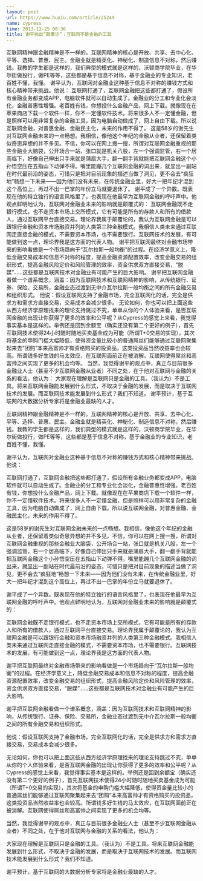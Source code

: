 ```yaml
---
layout: post
url: https://www.huxiu.com/article/25249
name: cypress
time: 2013-12-25 08:36
title: 谢平抛出“颠覆论”：互联网不是金融的工具
---
```

互联网精神跟金融精神是不一样的。互联网精神的核心是开放、共享、去中心化、平等、选择、普惠、民主。金融业就是精英化、神秘化、制造信息不对称，然后赚钱。我教的学生都是这样的，我们典型的模式就是这样的，沃顿商学院毕业，在华尔街做投行，做PE等等，这些都是基于信息不对称，基于金融业的专业知识，老百姓不懂，我懂。 谢平认为，互联网对金融业这种基于信息不对称的赚钱方式和核心精神带来挑战。他说： 互联网打通了，互联网金融把这些都打通了，假设所有金融业务都变成APP，电脑软件就可以自动生成了。金融业的分工和专业化会淡化，金融普惠性增强。老百姓有钱，你想投什么金融产品，网上下载。就像现在在苹果商店下载一个软件一样，你不一定懂软件技术。将来很多人不一定懂金融，但是照样可以用非常复杂的金融工具，因为电脑自动做成了，网上自由下载。所以说互联网金融，对普惠金融、金融民主化，未来的作用不得了。 这是58岁的谢先生对互联网金融未来的一点畅想。我相信，像他这个年纪的金融从业者，还保留着类似奇思异想的并不多见。不信，你可以在网上搜一搜，所谓对互联网金融重视的那些金融业大脑袋，公开场合一站，张口就是机关八股，左一个强调监管，右一个居高临下，好像自己伸出只手来就是蒲扇大手，翻一翻手背就能把互联网金融这个小孙悟空压在五指山下动弹不得。嘴里能蹦几个互联网金融的词出来，就显出一副站在时代最前沿的姿态，可惜只是把对目前现象的描述当做了洞见，更不会去“疯狂地”畅想一下未来——因为他们没有未来，在传统金融业里，好大一把年纪才混到这个高位上，再过不出一巴掌的年份立马就要退休了。 谢平成了一个异数。既表现在他的特立独行的语言风格里了，也表现在他最早为互联网金融的呼吁声中。他观点鲜明地认为，互联网对金融业未来的影响就是颠覆式的： 互联网金融既不走银行模式，也不走资本市场上交所模式，它有可能是所有的存款人和所有的借款人，通过互联网平台直接交易。理论界我属于颠覆论的，我认为互联网金融是可以跟银行金融和资本市场融资并列的人类第三种金融模式。我相信人类未来通过互联网走直接金融的模式，不需要资本市场，也不需要银行。互联网技术的发展，有可能做到这一点，理论界我是这方面的代表人物。 谢平把互联网最终对金融市场带来的影响看做是一个市场趋向于“瓦尔拉斯一般均衡”的过程。在经济学意义上，降低金融交易成本和信息不对称的程度，提高金融资源配置效率，改变金融交易的组织形式，提高金融风险定价和风险管理的效率，资金供求双方直接交易，“脱媒”……这些都是互联网技术对金融业有可能产生的巨大影响。 谢平把互联网金融看做一个谱系概念，涵盖：因为互联网技术和互联网精神的影响，从传统银行、证券、保险、交易所，金融业态过渡到无中介瓦尔拉斯一般均衡之间的所有金融交易和组织形式。 他说：假设互联网支持了金融市场，完全互联网化的话，完全是供求方和需求方直接交易，交易成本会减少很多。 无论如何，你也可以把上面这些从西方经济学原理找来的理论支持跳过不究，单单从你的个人体验来看，是否互联网金融的出现让你获得了更多的效率和公平呢？从Cypress的感觉上来看，我觉得事实基本是这样的。举例还是回到余额宝（确实还没有第二个更好的例子），首先互联网技术使得24小时随时随地买卖基金成为可能（所谓T+0交易的实现），其次将基金的申购门槛大幅降低，使得资金量比较小的普通屌丝们能够通过互联网聚集起来去“团购”本来高富帅才有资格购买的投资品，这类投资品当然收益率也会较高。所谓钱多好生钱的马太效应，在互联网面前正在被消解。互联网使得屌丝和高富帅之间实现了更多的机会均等。 当然，我觉得谢平的观点中，真正与目前很多金融业人士（甚至不少互联网金融从业者）不同之处，在于他对互联网与金融的关系的看法，他认为： 大家现在理解是互联网只是金融的工具。（我认为）不是工具。将来互联网金融能发展到什么形式，不取决于金融的发展，而是取决于互联网技术的发展。而互联网技术能发展到什么形式？我们不知道。 谢平预计，基于互联网的大数据分析专家将是金融业最缺的人才。

互联网精神跟金融精神是不一样的。互联网精神的核心是开放、共享、去中心化、平等、选择、普惠、民主。金融业就是精英化、神秘化、制造信息不对称，然后赚钱。我教的学生都是这样的，我们典型的模式就是这样的，沃顿商学院毕业，在华尔街做投行，做PE等等，这些都是基于信息不对称，基于金融业的专业知识，老百姓不懂，我懂。

谢平认为，互联网对金融业这种基于信息不对称的赚钱方式和核心精神带来挑战。他说：

互联网打通了，互联网金融把这些都打通了，假设所有金融业务都变成APP，电脑软件就可以自动生成了。金融业的分工和专业化会淡化，金融普惠性增强。老百姓有钱，你想投什么金融产品，网上下载。就像现在在苹果商店下载一个软件一样，你不一定懂软件技术。将来很多人不一定懂金融，但是照样可以用非常复杂的金融工具，因为电脑自动做成了，网上自由下载。所以说互联网金融，对普惠金融、金融民主化，未来的作用不得了。

这是58岁的谢先生对互联网金融未来的一点畅想。我相信，像他这个年纪的金融从业者，还保留着类似奇思异想的并不多见。不信，你可以在网上搜一搜，所谓对互联网金融重视的那些金融业大脑袋，公开场合一站，张口就是机关八股，左一个强调监管，右一个居高临下，好像自己伸出只手来就是蒲扇大手，翻一翻手背就能把互联网金融这个小孙悟空压在五指山下动弹不得。嘴里能蹦几个互联网金融的词出来，就显出一副站在时代最前沿的姿态，可惜只是把对目前现象的描述当做了洞见，更不会去“疯狂地”畅想一下未来——因为他们没有未来，在传统金融业里，好大一把年纪才混到这个高位上，再过不出一巴掌的年份立马就要退休了。

谢平成了一个异数。既表现在他的特立独行的语言风格里了，也表现在他最早为互联网金融的呼吁声中。他观点鲜明地认为，互联网对金融业未来的影响就是颠覆式的：

互联网金融既不走银行模式，也不走资本市场上交所模式，它有可能是所有的存款人和所有的借款人，通过互联网平台直接交易。理论界我属于颠覆论的，我认为互联网金融是可以跟银行金融和资本市场融资并列的人类第三种金融模式。我相信人类未来通过互联网走直接金融的模式，不需要资本市场，也不需要银行。互联网技术的发展，有可能做到这一点，理论界我是这方面的代表人物。

谢平把互联网最终对金融市场带来的影响看做是一个市场趋向于“瓦尔拉斯一般均衡”的过程。在经济学意义上，降低金融交易成本和信息不对称的程度，提高金融资源配置效率，改变金融交易的组织形式，提高金融风险定价和风险管理的效率，资金供求双方直接交易，“脱媒”……这些都是互联网技术对金融业有可能产生的巨大影响。

谢平把互联网金融看做一个谱系概念，涵盖：因为互联网技术和互联网精神的影响，从传统银行、证券、保险、交易所，金融业态过渡到无中介瓦尔拉斯一般均衡之间的所有金融交易和组织形式。

他说：假设互联网支持了金融市场，完全互联网化的话，完全是供求方和需求方直接交易，交易成本会减少很多。

无论如何，你也可以把上面这些从西方经济学原理找来的理论支持跳过不究，单单从你的个人体验来看，是否互联网金融的出现让你获得了更多的效率和公平呢？从Cypress的感觉上来看，我觉得事实基本是这样的。举例还是回到余额宝（确实还没有第二个更好的例子），首先互联网技术使得24小时随时随地买卖基金成为可能（所谓T+0交易的实现），其次将基金的申购门槛大幅降低，使得资金量比较小的普通屌丝们能够通过互联网聚集起来去“团购”本来高富帅才有资格购买的投资品，这类投资品当然收益率也会较高。所谓钱多好生钱的马太效应，在互联网面前正在被消解。互联网使得屌丝和高富帅之间实现了更多的机会均等。

当然，我觉得谢平的观点中，真正与目前很多金融业人士（甚至不少互联网金融从业者）不同之处，在于他对互联网与金融的关系的看法，他认为：

大家现在理解是互联网只是金融的工具。（我认为）不是工具。将来互联网金融能发展到什么形式，不取决于金融的发展，而是取决于互联网技术的发展。而互联网技术能发展到什么形式？我们不知道。

谢平预计，基于互联网的大数据分析专家将是金融业最缺的人才。

